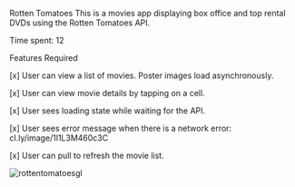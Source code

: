 Rotten Tomatoes
This is a movies app displaying box office and top rental DVDs using the Rotten Tomatoes API.

Time spent: 12

Features Required

[x] User can view a list of movies. Poster images load asynchronously.

[x] User can view movie details by tapping on a cell.

[x] User sees loading state while waiting for the API.

[x] User sees error message when there is a network error: cl.ly/image/1l1L3M460c3C

[x] User can pull to refresh the movie list.

![rottentomatoesgl](https://cloud.githubusercontent.com/assets/13508908/9594472/84b00ed2-5085-11e5-8a9c-42c44a22f859.gif)
